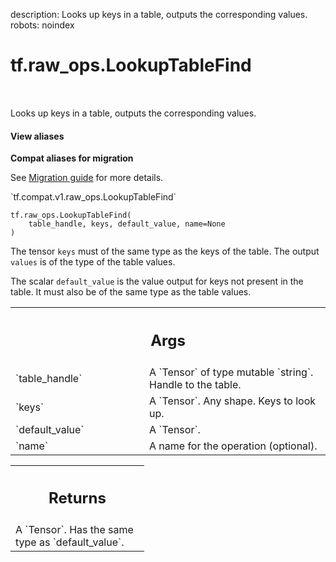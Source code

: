 description: Looks up keys in a table, outputs the corresponding values.
robots: noindex

# tf.raw_ops.LookupTableFind

<!-- Insert buttons and diff -->

<table class="tfo-notebook-buttons tfo-api nocontent" align="left">

</table>



Looks up keys in a table, outputs the corresponding values.

<section class="expandable">
  <h4 class="showalways">View aliases</h4>
  <p>
<b>Compat aliases for migration</b>
<p>See
<a href="https://www.tensorflow.org/guide/migrate">Migration guide</a> for
more details.</p>
<p>`tf.compat.v1.raw_ops.LookupTableFind`</p>
</p>
</section>

<pre class="devsite-click-to-copy prettyprint lang-py tfo-signature-link">
<code>tf.raw_ops.LookupTableFind(
    table_handle, keys, default_value, name=None
)
</code></pre>



<!-- Placeholder for "Used in" -->

The tensor `keys` must of the same type as the keys of the table.
The output `values` is of the type of the table values.

The scalar `default_value` is the value output for keys not present in the
table. It must also be of the same type as the table values.

<!-- Tabular view -->
 <table class="responsive fixed orange">
<colgroup><col width="214px"><col></colgroup>
<tr><th colspan="2"><h2 class="add-link">Args</h2></th></tr>

<tr>
<td>
`table_handle`
</td>
<td>
A `Tensor` of type mutable `string`. Handle to the table.
</td>
</tr><tr>
<td>
`keys`
</td>
<td>
A `Tensor`. Any shape.  Keys to look up.
</td>
</tr><tr>
<td>
`default_value`
</td>
<td>
A `Tensor`.
</td>
</tr><tr>
<td>
`name`
</td>
<td>
A name for the operation (optional).
</td>
</tr>
</table>



<!-- Tabular view -->
 <table class="responsive fixed orange">
<colgroup><col width="214px"><col></colgroup>
<tr><th colspan="2"><h2 class="add-link">Returns</h2></th></tr>
<tr class="alt">
<td colspan="2">
A `Tensor`. Has the same type as `default_value`.
</td>
</tr>

</table>

